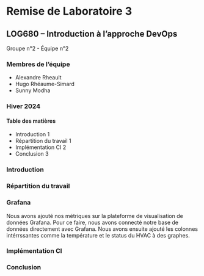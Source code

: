 # Remise de Laboratoire 3

## LOG680 – Introduction à l’approche DevOps

Groupe n°2 - Équipe n°2

### Membres de l’équipe

- Alexandre Rheault
- Hugo Rhéaume-Simard
- Sunny Modha

### Hiver 2024

#### Table des matières

- Introduction 1
- Répartition du travail 1
- Implémentation CI 2
- Conclusion 3

### Introduction



### Répartition du travail



### Grafana

Nous avons ajouté nos métriques sur la plateforme de visualisation de données Grafana. Pour ce faire, nous avons connecté notre base de données directement avec Grafana. Nous avons ensuite ajouté les colonnes intérrssantes comme la température et le status du HVAC à des graphes.

### Implémentation CI



### Conclusion
